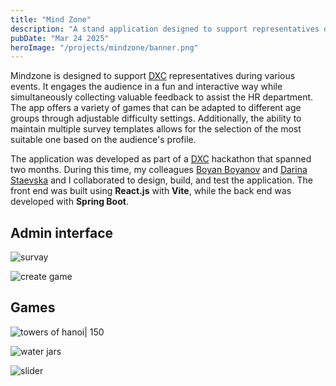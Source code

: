 ```yaml
---
title: "Mind Zone"
description: "A stand application designed to support representatives during various events."
pubDate: "Mar 24 2025"
heroImage: "/projects/mindzone/banner.png"
---
```


Mindzone is designed to support [DXC](https://www.linkedin.com/showcase/dxc-technology-bulgaria/posts/?feedView=all) representatives during various events. It engages the audience in a fun and interactive way while simultaneously collecting valuable feedback to assist the HR department. The app offers a variety of games that can be adapted to different age groups through adjustable difficulty settings. Additionally, the ability to maintain multiple survey templates allows for the selection of the most suitable one based on the audience's profile.

The application was developed as part of a [DXC](https://www.linkedin.com/showcase/dxc-technology-bulgaria/posts/?feedView=all) hackathon that spanned two months. During this time, my colleagues [Boyan Boyanov](https://www.linkedin.com/in/boyan-boyanov-3b673b21a/) and [Darina Staevska](https://www.linkedin.com/in/darinastaevska/) and I collaborated to design, build, and test the application. The front end was built using **React.js** with **Vite**, while the back end was developed with **Spring Boot**.

## Admin interface

![survay](../../../public/projects/mindzone/survey.PNG)

![create game](../../../public/projects/mindzone/activeGames.png)

## Games

![towers of hanoi| 150](../../../public/projects/mindzone/hanoi.png)

![water jars](../../../public/projects/mindzone/jars.png)

![slider](../../../public/projects/mindzone/slider.png)
